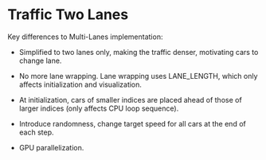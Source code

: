 # Traffic Two Lanes

Key differences to Multi-Lanes implementation:

* Simplified to two lanes only, making the traffic denser, motivating cars to change lane.

* No more lane wrapping. Lane wrapping uses LANE_LENGTH, which only affects initialization and visualization.

* At initialization, cars of smaller indices are placed ahead of those of larger indices (only affects CPU loop sequence).

* Introduce randomness, change target speed for all cars at the end of each step.

* GPU parallelization.
